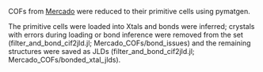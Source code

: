 COFs from [Mercado](https://archive.materialscloud.org/record/2018.0003/v3) were reduced to their primitive cells
using pymatgen.

The primitive cells were loaded into Xtals and bonds were inferred; crystals with errors during
loading or bond inference were removed from the set (filter_and_bond_cif2jld.jl;
Mercado_COFs/bond_issues) and the remaining structures were saved as JLDs 
(filter_and_bond_cif2jld.jl; Mercado_COFs/bonded_xtal_jlds).


